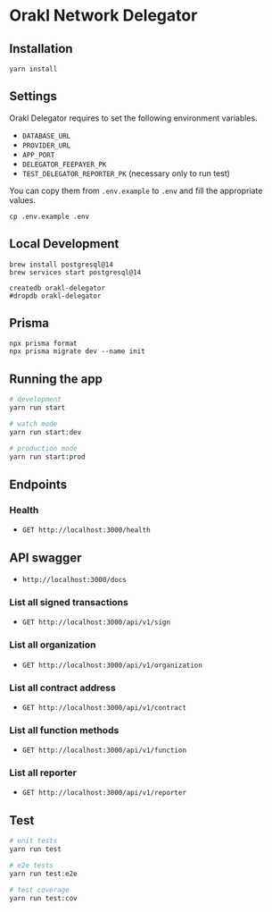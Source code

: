 # Orakl Network Delegator

## Installation

```shell
yarn install
```

## Settings

Orakl Delegator requires to set the following environment variables.

- `DATABASE_URL`
- `PROVIDER_URL`
- `APP_PORT`
- `DELEGATOR_FEEPAYER_PK`
- `TEST_DELEGATOR_REPORTER_PK` (necessary only to run test)

You can copy them from `.env.example` to `.env` and fill the appropriate values.

```shell
cp .env.example .env
```

## Local Development

```shell
brew install postgresql@14
brew services start postgresql@14
```

```shell
createdb orakl-delegator
#dropdb orakl-delegator
```

## Prisma

```shell
npx prisma format
npx prisma migrate dev --name init
```

## Running the app

```bash
# development
yarn run start

# watch mode
yarn run start:dev

# production mode
yarn run start:prod
```

## Endpoints

### Health

- `GET http://localhost:3000/health`

## API swagger

- `http://localhost:3000/docs`

### List all signed transactions

- `GET http://localhost:3000/api/v1/sign`

### List all organization

- `GET http://localhost:3000/api/v1/organization`

### List all contract address

- `GET http://localhost:3000/api/v1/contract`

### List all function methods

- `GET http://localhost:3000/api/v1/function`

### List all reporter

- `GET http://localhost:3000/api/v1/reporter`

## Test

```bash
# unit tests
yarn run test

# e2e tests
yarn run test:e2e

# test coverage
yarn run test:cov
```
